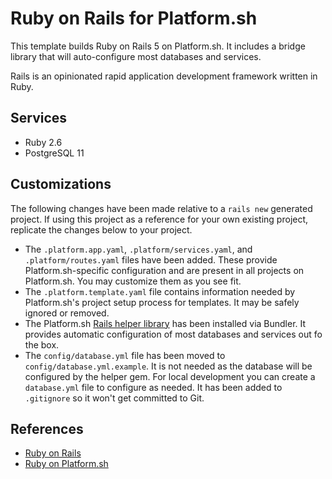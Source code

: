 # Ruby on Rails for Platform.sh

This template builds Ruby on Rails 5 on Platform.sh.  It includes a bridge library that will auto-configure most databases and services.

Rails is an opinionated rapid application development framework written in Ruby.

## Services

* Ruby 2.6
* PostgreSQL 11

## Customizations

The following changes have been made relative to a `rails new` generated project.  If using this project as a reference for your own existing project, replicate the changes below to your project.

* The `.platform.app.yaml`, `.platform/services.yaml`, and `.platform/routes.yaml` files have been added.  These provide Platform.sh-specific configuration and are present in all projects on Platform.sh.  You may customize them as you see fit.
* The `.platform.template.yaml` file contains information needed by Platform.sh's project setup process for templates.  It may be safely ignored or removed.
* The Platform.sh [Rails helper library](https://github.com/platformsh/platformsh-rails-helper) has been installed via Bundler.  It provides automatic configuration of most databases and services out fo the box.
* The `config/database.yml` file has been moved to `config/database.yml.example`.  It is not needed as the database will be configured by the helper gem.  For local development you can create a `database.yml` file to configure as needed.  It has been added to `.gitignore` so it won't get committed to Git.

## References

* [Ruby on Rails](https://rubyonrails.org/)
* [Ruby on Platform.sh](https://docs.platform.sh/languages/ruby.html)
